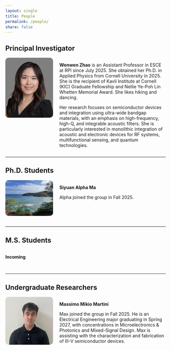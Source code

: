 ```yaml
---
layout: single
title: People
permalink: /people/
share: false
---
```


## Principal Investigator

<div style="display: flex; align-items: flex-start; gap: 20px; flex-wrap: wrap;">
  <div style="flex: 0 0 150px;">
    <img src="/images/Wenwen_webpage.jpeg" alt="Wenwen Zhao" style="max-width: 100%; border-radius: 10px;" />
  </div>
  <div style="flex: 1;">
    <p><strong>Wenwen Zhao</strong> is an Assistant Professor in ESCE at RPI since July 2025. She obtained her Ph.D. in Applied Physics from Cornell University in 2025. She is the recipient of Kavli Institute at Cornell (KIC) Graduate Fellowship and Nellie Ye-Poh Lin Whetten Memorial Award. She likes hiking and dancing.
    </p>
    <p>Her research focuses on semiconductor devices and integration using ultra-wide bandgap materials, with an emphasis on high-frequency, high-Q, and integrable acoustic filters. She is particularly interested in monolithic integration of acoustic and electronic devices for RF systems, multifunctional sensing, and quantum technologies.</p>
  </div>
</div>

---

## Ph.D. Students

<div style="display: flex; align-items: flex-start; gap: 20px; flex-wrap: wrap; margin-bottom: 30px;">
  <div style="flex: 0 0 150px;">
    <img src="/images/student.jpg" alt="PhD Student 1" style="max-width: 100%; border-radius: 10px;" />
  </div>
  <div style="flex: 1;">
    <p><strong>Siyuan Alpha Ma</strong></p>
    <p>Alpha joined the group in Fall 2025.</p>
  </div>
</div>

---

## M.S. Students

<div style="display: flex; align-items: flex-start; gap: 20px; flex-wrap: wrap; margin-bottom: 30px;">
  <div style="flex: 1;">
    <p><strong>Incoming</strong></p>
    <p></p>
  </div>
</div>

---

## Undergraduate Researchers

<div style="display: flex; align-items: flex-start; gap: 20px; flex-wrap: wrap; margin-bottom: 30px;">
  <div style="flex: 0 0 150px;">
    <img src="/images/Max_Martini.jpg" alt="Undergrad Student 1" style="max-width: 100%; border-radius: 10px;" />
  </div>
  <div style="flex: 1;">
    <p><strong>Massimo Mikio Martini</strong></p>
    <p>Max joined the group in Fall 2025. He is an Electrical Engineering major graduating in Spring 2027, with concentrations in Microelectronics & Photonics and Mixed-Signal Design. Max is assisting with the characterization and fabrication of III-V semiconductor devices.</p>
  </div>
</div>
